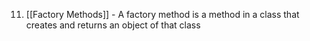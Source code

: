 11. [[Factory Methods]] - A factory method is a method in a class that creates and returns an object of that class